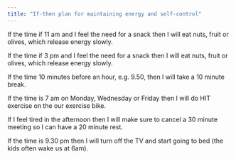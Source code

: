 ```yaml
---
title: "If-then plan for maintaining energy and self-control"
---
```

If the time if 11 am and I feel the need for a snack then I will eat nuts, fruit or olives, which release energy slowly.

If the time if 3 pm and I feel the need for a snack then I will eat nuts, fruit or olives, which release energy slowly.

If the time 10 minutes before an hour, e.g. 9.50, then I will take a 10 minute break.

If the time is 7 am on Monday, Wednesday or Friday then I will do HIT exercise on the our exercise bike.

If I feel tired in the afternoon then I will make sure to cancel a 30 minute meeting so I can have a 20 minute rest.

If the time is 9.30 pm then I will turn off the TV and start going to bed (the kids often wake us at 6am).
